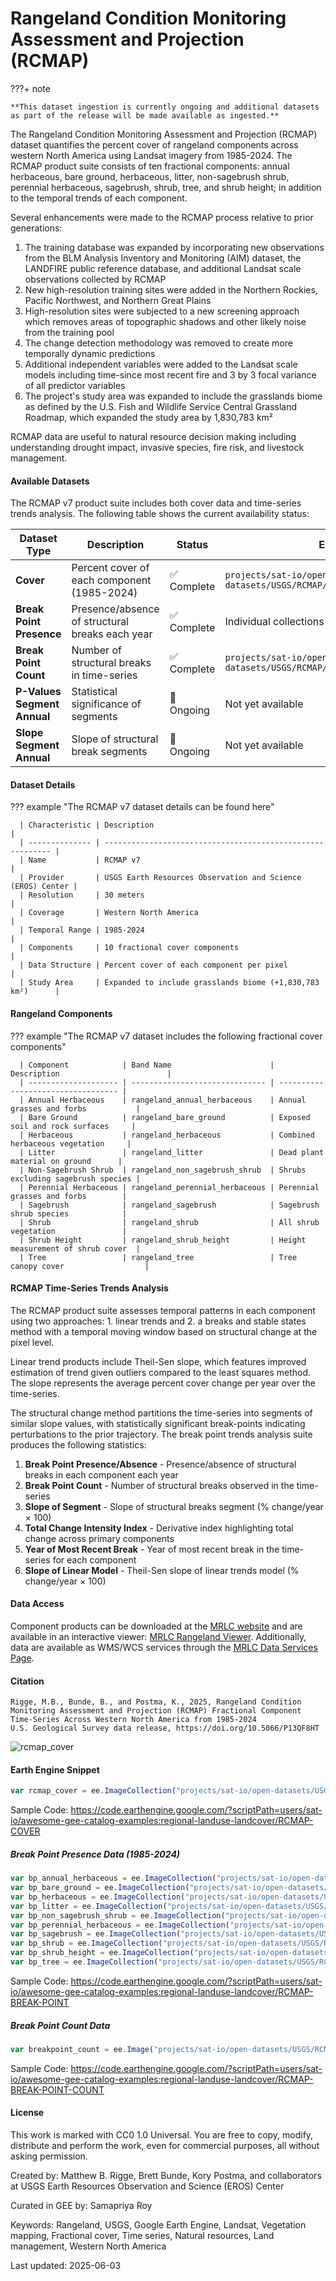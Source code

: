 # Rangeland Condition Monitoring Assessment and Projection (RCMAP)

<div class="result" markdown>

???+ note

    **This dataset ingestion is currently ongoing and additional datasets as part of the release will be made available as ingested.**

</div>

The Rangeland Condition Monitoring Assessment and Projection (RCMAP) dataset quantifies the percent cover of rangeland components across western North America using Landsat imagery from 1985-2024. The RCMAP product suite consists of ten fractional components: annual herbaceous, bare ground, herbaceous, litter, non-sagebrush shrub, perennial herbaceous, sagebrush, shrub, tree, and shrub height; in addition to the temporal trends of each component.

Several enhancements were made to the RCMAP process relative to prior generations:

1. The training database was expanded by incorporating new observations from the BLM Analysis Inventory and Monitoring (AIM) dataset, the LANDFIRE public reference database, and additional Landsat scale observations collected by RCMAP
2. New high-resolution training sites were added in the Northern Rockies, Pacific Northwest, and Northern Great Plains
3. High-resolution sites were subjected to a new screening approach which removes areas of topographic shadows and other likely noise from the training pool
4. The change detection methodology was removed to create more temporally dynamic predictions
5. Additional independent variables were added to the Landsat scale models including time-since most recent fire and 3 by 3 focal variance of all predictor variables
6. The project's study area was expanded to include the grasslands biome as defined by the U.S. Fish and Wildlife Service Central Grassland Roadmap, which expanded the study area by 1,830,783 km²

RCMAP data are useful to natural resource decision making including understanding drought impact, invasive species, fire risk, and livestock management.

#### Available Datasets

The RCMAP v7 product suite includes both cover data and time-series trends analysis. The following table shows the current availability status:

| Dataset Type                | Description                                     | Status     | Earth Engine Collection                                                            |
| --------------------------- | ----------------------------------------------- | ---------- | ---------------------------------------------------------------------------------- |
| **Cover**                   | Percent cover of each component (1985-2024)     | ✅ Complete | `projects/sat-io/open-datasets/USGS/RCMAP/V7/TIME_SERIES/COVER`                    |
| **Break Point Presence**    | Presence/absence of structural breaks each year | ✅ Complete | Individual collections per component                                               |
| **Break Point Count**       | Number of structural breaks in time-series      | ✅ Complete | `projects/sat-io/open-datasets/USGS/RCMAP/V7/TIME_SERIES_TRENDS/BREAK_POINT_COUNT` |
| **P-Values Segment Annual** | Statistical significance of segments            | 🔄 Ongoing  | Not yet available                                                                  |
| **Slope Segment Annual**    | Slope of structural break segments              | 🔄 Ongoing  | Not yet available                                                                  |


#### Dataset Details

??? example "The RCMAP v7 dataset details can be found here"

      | Characteristic | Description                                                |
      | -------------- | ---------------------------------------------------------- |
      | Name           | RCMAP v7                                                   |
      | Provider       | USGS Earth Resources Observation and Science (EROS) Center |
      | Resolution     | 30 meters                                                  |
      | Coverage       | Western North America                                      |
      | Temporal Range | 1985-2024                                                  |
      | Components     | 10 fractional cover components                             |
      | Data Structure | Percent cover of each component per pixel                  |
      | Study Area     | Expanded to include grasslands biome (+1,830,783 km²)      |

#### Rangeland Components

??? example "The RCMAP v7 dataset includes the following fractional cover components"

      | Component            | Band Name                      | Description                        |
      | -------------------- | ------------------------------ | ---------------------------------- |
      | Annual Herbaceous    | rangeland_annual_herbaceous    | Annual grasses and forbs           |
      | Bare Ground          | rangeland_bare_ground          | Exposed soil and rock surfaces     |
      | Herbaceous           | rangeland_herbaceous           | Combined herbaceous vegetation     |
      | Litter               | rangeland_litter               | Dead plant material on ground      |
      | Non-Sagebrush Shrub  | rangeland_non_sagebrush_shrub  | Shrubs excluding sagebrush species |
      | Perennial Herbaceous | rangeland_perennial_herbaceous | Perennial grasses and forbs        |
      | Sagebrush            | rangeland_sagebrush            | Sagebrush shrub species            |
      | Shrub                | rangeland_shrub                | All shrub vegetation               |
      | Shrub Height         | rangeland_shrub_height         | Height measurement of shrub cover  |
      | Tree                 | rangeland_tree                 | Tree canopy cover                  |

#### RCMAP Time-Series Trends Analysis

The RCMAP product suite assesses temporal patterns in each component using two approaches: 1. linear trends and 2. a breaks and stable states method with a temporal moving window based on structural change at the pixel level.

Linear trend products include Theil-Sen slope, which features improved estimation of trend given outliers compared to the least squares method. The slope represents the average percent cover change per year over the time-series.

The structural change method partitions the time-series into segments of similar slope values, with statistically significant break-points indicating perturbations to the prior trajectory. The break point trends analysis suite produces the following statistics:

1. **Break Point Presence/Absence** - Presence/absence of structural breaks in each component each year
2. **Break Point Count** - Number of structural breaks observed in the time-series
3. **Slope of Segment** - Slope of structural breaks segment (% change/year × 100)
4. **Total Change Intensity Index** - Derivative index highlighting total change across primary components
5. **Year of Most Recent Break** - Year of most recent break in the time-series for each component
6. **Slope of Linear Model** - Theil-Sen slope of linear trends model (% change/year × 100)

#### Data Access

Component products can be downloaded at the [MRLC website](https://www.mrlc.gov/data) and are available in an interactive viewer: [MRLC Rangeland Viewer](https://www.mrlc.gov/viewer/). Additionally, data are available as WMS/WCS services through the [MRLC Data Services Page](https://www.mrlc.gov/data-services-page).

#### Citation

```
Rigge, M.B., Bunde, B., and Postma, K., 2025, Rangeland Condition Monitoring Assessment and Projection (RCMAP) Fractional Component Time-Series Across Western North America from 1985-2024
U.S. Geological Survey data release, https://doi.org/10.5066/P13QF8HT
```

![rcmap_cover](../images/rcmap_cover.gif)

#### Earth Engine Snippet

```javascript
var rcmap_cover = ee.ImageCollection("projects/sat-io/open-datasets/USGS/RCMAP/V7/TIME_SERIES/COVER");
```

Sample Code: https://code.earthengine.google.com/?scriptPath=users/sat-io/awesome-gee-catalog-examples:regional-landuse-landcover/RCMAP-COVER

##### Break Point Presence Data (1985-2024)

```javascript
var bp_annual_herbaceous = ee.ImageCollection("projects/sat-io/open-datasets/USGS/RCMAP/V7/TIME_SERIES_TRENDS/BREAKPOINT_PRESENCE_ANNUAL/ANNUAL_HERBACEOUS");
var bp_bare_ground = ee.ImageCollection("projects/sat-io/open-datasets/USGS/RCMAP/V7/TIME_SERIES_TRENDS/BREAKPOINT_PRESENCE_ANNUAL/BARE_GROUND");
var bp_herbaceous = ee.ImageCollection("projects/sat-io/open-datasets/USGS/RCMAP/V7/TIME_SERIES_TRENDS/BREAKPOINT_PRESENCE_ANNUAL/HERBACEOUS");
var bp_litter = ee.ImageCollection("projects/sat-io/open-datasets/USGS/RCMAP/V7/TIME_SERIES_TRENDS/BREAKPOINT_PRESENCE_ANNUAL/LITTER");
var bp_non_sagebrush_shrub = ee.ImageCollection("projects/sat-io/open-datasets/USGS/RCMAP/V7/TIME_SERIES_TRENDS/BREAKPOINT_PRESENCE_ANNUAL/NON_SAGEBRUSH_SHRUB");
var bp_perennial_herbaceous = ee.ImageCollection("projects/sat-io/open-datasets/USGS/RCMAP/V7/TIME_SERIES_TRENDS/BREAKPOINT_PRESENCE_ANNUAL/PERENNIAL_HERBACEOUS");
var bp_sagebrush = ee.ImageCollection("projects/sat-io/open-datasets/USGS/RCMAP/V7/TIME_SERIES_TRENDS/BREAKPOINT_PRESENCE_ANNUAL/SAGEBRUSH");
var bp_shrub = ee.ImageCollection("projects/sat-io/open-datasets/USGS/RCMAP/V7/TIME_SERIES_TRENDS/BREAKPOINT_PRESENCE_ANNUAL/SHRUB");
var bp_shrub_height = ee.ImageCollection("projects/sat-io/open-datasets/USGS/RCMAP/V7/TIME_SERIES_TRENDS/BREAKPOINT_PRESENCE_ANNUAL/SHRUB_HEIGHT");
var bp_tree = ee.ImageCollection("projects/sat-io/open-datasets/USGS/RCMAP/V7/TIME_SERIES_TRENDS/BREAKPOINT_PRESENCE_ANNUAL/TREE");
```

Sample Code: https://code.earthengine.google.com/?scriptPath=users/sat-io/awesome-gee-catalog-examples:regional-landuse-landcover/RCMAP-BREAK-POINT

##### Break Point Count Data

```javascript
var breakpoint_count = ee.Image("projects/sat-io/open-datasets/USGS/RCMAP/V7/TIME_SERIES_TRENDS/BREAK_POINT_COUNT");
```

Sample Code: https://code.earthengine.google.com/?scriptPath=users/sat-io/awesome-gee-catalog-examples:regional-landuse-landcover/RCMAP-BREAK-POINT-COUNT



#### License

This work is marked with CC0 1.0 Universal. You are free to copy, modify, distribute and perform the work, even for commercial purposes, all without asking permission.

Created by: Matthew B. Rigge, Brett Bunde, Kory Postma, and collaborators at USGS Earth Resources Observation and Science (EROS) Center

Curated in GEE by: Samapriya Roy

Keywords: Rangeland, USGS, Google Earth Engine, Landsat, Vegetation mapping, Fractional cover, Time series, Natural resources, Land management, Western North America

Last updated: 2025-06-03
